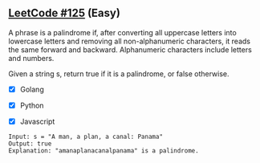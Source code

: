 ## [LeetCode #125](https://leetcode.com/problems/contains-duplicate/) (Easy)

A phrase is a palindrome if, after converting all uppercase letters into lowercase letters and removing all non-alphanumeric characters, it reads the same forward and backward. Alphanumeric characters include letters and numbers.

Given a string s, return true if it is a palindrome, or false otherwise.

- [x] Golang
- [x] Python
- [x] Javascript


```
Input: s = "A man, a plan, a canal: Panama"
Output: true
Explanation: "amanaplanacanalpanama" is a palindrome.
```
